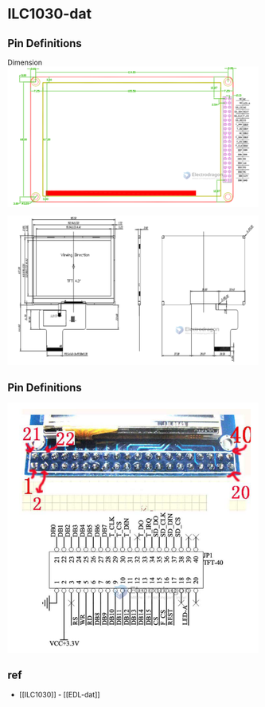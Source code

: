 
# ILC1030-dat 

## Pin Definitions 


Dimension 
![](2023-11-01-13-32-53.png)

![](2023-11-01-14-16-11.png)

## Pin Definitions 

![](2023-11-01-13-28-57.png)



## ref 

- [[ILC1030]] - [[EDL-dat]]